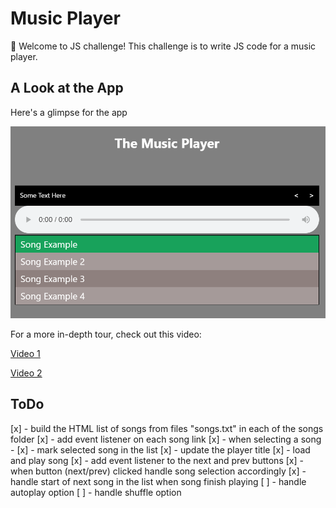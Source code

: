 # Music Player

👋 Welcome to JS challenge! 
This challenge is to write JS code for a music player.

## A Look at the App

Here's a glimpse for the app

![app final look](./images/music-player.png)

For a more in-depth tour, check out this video:

[Video 1](https://www.youtube.com/watch?v=ZdKS_-idbiM)

[Video 2](https://www.youtube.com/watch?v=rswXCGWtjDo)

## ToDo

[x] - build the HTML list of songs from files "songs.txt" in each of the songs folder
[x] - add event listener on each song link
[x] - when selecting a song -
    [x] - mark selected song in the list
    [x] - update the player title
    [x] - load and play song
[x] - add event listener to the next and prev buttons
[x] - when button (next/prev) clicked handle song selection accordingly
[x] - handle start of next song in the list when song finish playing 
[ ] - handle autoplay option
[ ] - handle shuffle option

